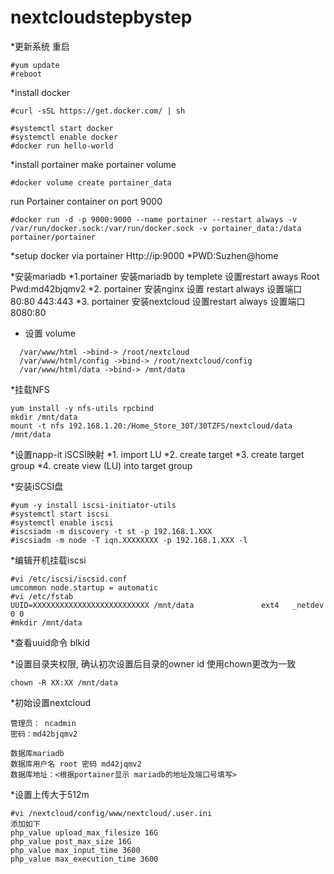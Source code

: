 # nextcloudstepbystep

*更新系统 重启
```
#yum update
#reboot
```
*install docker
```
#curl -sSL https://get.docker.com/ | sh

#systemctl start docker
#systemctl enable docker
#docker run hello-world
```
*install portainer
make portainer volume 
```
#docker volume create portainer_data
```
run Portainer container on port 9000
```
#docker run -d -p 9000:9000 --name portainer --restart always -v /var/run/docker.sock:/var/run/docker.sock -v portainer_data:/data portainer/portainer
```
*setup docker via portainer  Http://ip:9000
*PWD:Suzhen@home

*安装mariadb
*1.portainer 安装mariadb by templete 设置restart aways Root Pwd:md42bjqmv2
*2. portainer 安装nginx 设置 restart always  设置端口 80:80 443:443
*3. portainer 安装nextcloud 设置restart always 设置端口 8080:80

*  设置 volume
```
  /var/www/html ->bind-> /root/nextcloud
  /var/www/html/config ->bind-> /root/nextcloud/config
  /var/www/html/data ->bind-> /mnt/data
```
*挂载NFS
```
yum install -y nfs-utils rpcbind
mkdir /mnt/data
mount -t nfs 192.168.1.20:/Home_Store_30T/30TZFS/nextcloud/data /mnt/data
```
*设置napp-it iSCSI映射
*1. import LU
*2. create target
*3. create target group
*4. create view (LU) into target group

*安装iSCSI盘
```
#yum -y install iscsi-initiator-utils 
#systemctl start iscsi
#systemctl enable iscsi
#iscsiadm -m discovery -t st -p 192.168.1.XXX
#iscsiadm -m node -T iqn.XXXXXXXX -p 192.168.1.XXX -l
```
*编辑开机挂载iscsi
```
#vi /etc/iscsi/iscsid.conf
umcommon node.startup = automatic
#vi /etc/fstab
UUID=XXXXXXXXXXXXXXXXXXXXXXXXXX /mnt/data               ext4   _netdev         0 0
#mkdir /mnt/data
```
*查看uuid命令 blkid

*设置目录夹权限, 确认初次设置后目录的owner id 使用chown更改为一致
```
chown -R XX:XX /mnt/data
```
*初始设置nextcloud
```
管理员： ncadmin 
密码：md42bjqmv2

数据库mariadb
数据库用户名 root 密码 md42jqmv2
数据库地址：<根据portainer显示 mariadb的地址及端口号填写>

```
*设置上传大于512m
```
#vi /nextcloud/config/www/nextcloud/.user.ini
添加如下
php_value upload_max_filesize 16G
php_value post_max_size 16G
php_value max_input_time 3600
php_value max_execution_time 3600
